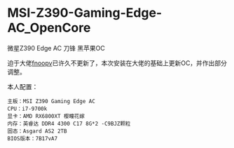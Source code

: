 # MSI-Z390-Gaming-Edge-AC_OpenCore
微星Z390 Edge AC 刀锋 黑苹果OC

迫于大佬[fnoopv](https://github.com/fnoopv/MSI-Z390-Gaming-Edge-AC_OC)已许久不更新了，本次安装在大佬的基础上更新OC，并作出部分调整。

本人配置：
```
主板：MSI Z390 Gaming Edge AC
CPU：i7-9700k
显卡：AMD RX6800XT 樱瞳花嫁
内存：英睿达 DDR4 4300 C17 8G*2 -C9BJZ颗粒
固态：Asgard AS2 2TB
BIOS版本：7B17vA7
```
